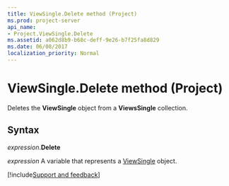 ```yaml
---
title: ViewSingle.Delete method (Project)
ms.prod: project-server
api_name:
- Project.ViewSingle.Delete
ms.assetid: a062d8b9-b68c-deff-9e26-b7f25fa8d829
ms.date: 06/08/2017
localization_priority: Normal
---
```



# ViewSingle.Delete method (Project)

Deletes the  **ViewSingle** object from a **ViewsSingle** collection.


## Syntax

_expression_.**Delete**

_expression_ A variable that represents a [ViewSingle](./Project.ViewSingle.md) object.

[!include[Support and feedback](~/includes/feedback-boilerplate.md)]